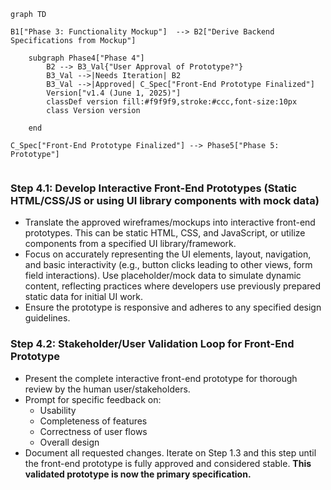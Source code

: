 
```mermaid
graph TD
    
B1["Phase 3: Functionality Mockup"]  --> B2["Derive Backend Specifications from Mockup"] 

    subgraph Phase4["Phase 4"]
        B2 --> B3_Val{"User Approval of Prototype?"}
        B3_Val -->|Needs Iteration| B2
        B3_Val -->|Approved| C_Spec["Front-End Prototype Finalized"]
        Version["v1.4 (June 1, 2025)"]
        classDef version fill:#f9f9f9,stroke:#ccc,font-size:10px
        class Version version
        
    end

C_Spec["Front-End Prototype Finalized"] --> Phase5["Phase 5: Prototype"]


```



### Step 4.1: Develop Interactive Front-End Prototypes (Static HTML/CSS/JS or using UI library components with mock data)
*   Translate the approved wireframes/mockups into interactive front-end prototypes. This can be static HTML, CSS, and JavaScript, or utilize components from a specified UI library/framework.
*   Focus on accurately representing the UI elements, layout, navigation, and basic interactivity (e.g., button clicks leading to other views, form field interactions). Use placeholder/mock data to simulate dynamic content, reflecting practices where developers use previously prepared static data for initial UI work.
*   Ensure the prototype is responsive and adheres to any specified design guidelines.

### Step 4.2: Stakeholder/User Validation Loop for Front-End Prototype
*   Present the complete interactive front-end prototype for thorough review by the human user/stakeholders.
*   Prompt for specific feedback on:
    *   Usability
    *   Completeness of features
    *   Correctness of user flows
    *   Overall design
*   Document all requested changes. Iterate on Step 1.3 and this step until the front-end prototype is fully approved and considered stable. **This validated prototype is now the primary specification.**
